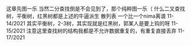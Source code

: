 这章先图一乐
当然二分查找倒是不会见到了，那个纯粹图一乐（
什么二叉查找树，平衡树，红黑树都是上述的牛逼派生
散列表
一个比一个nima离谱
11-14/2021
其实平衡树，2-3树，其实现就是红黑树，郭某人是要上钩的呀
11-15/2021
注意这里查找树的结构我都是不允许数据重复的，有重复直接丢弃
11-17/2021
